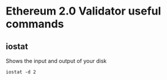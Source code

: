 # Ethereum 2.0 Validator useful commands

## iostat
Shows the input and output of your disk
```
iostat -d 2
```

